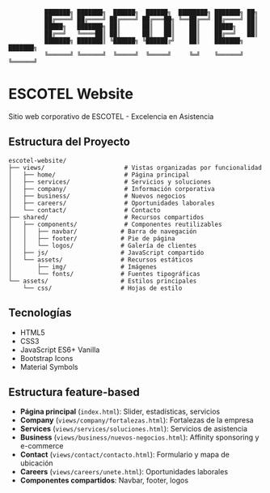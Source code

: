 ```
          ███████╗ ███████╗  ██████╗  ██████╗  ████████╗ ███████╗ ██╗
          ██╔════╝ ██╔════╝ ██╔════╝ ██╔═══██╗ ╚══██╔══╝ ██╔════╝ ██║
          █████╗   ███████╗ ██║      ██║   ██║    ██║    █████╗   ██║
          ██╔══╝   ╚════██║ ██║      ██║   ██║    ██║    ██╔══╝   ██║
          ███████╗ ███████║ ╚██████╗ ╚██████╔╝    ██║    ███████╗ ███████╗
          ╚══════╝ ╚══════╝  ╚═════╝  ╚═════╝     ╚═╝    ╚══════╝ ╚══════╝

```

# ESCOTEL Website

Sitio web corporativo de ESCOTEL - Excelencia en Asistencia

## Estructura del Proyecto

```
escotel-website/
├── views/                      # Vistas organizadas por funcionalidad
│   ├── home/                   # Página principal
│   ├── services/               # Servicios y soluciones
│   ├── company/                # Información corporativa
│   ├── business/               # Nuevos negocios
│   ├── careers/                # Oportunidades laborales
│   └── contact/                # Contacto
├── shared/                     # Recursos compartidos
│   ├── components/             # Componentes reutilizables
│   │   ├── navbar/            # Barra de navegación
│   │   ├── footer/            # Pie de página
│   │   └── logos/             # Galería de clientes
│   ├── js/                    # JavaScript compartido
│   └── assets/                # Recursos estáticos
│       ├── img/               # Imágenes
│       └── fonts/             # Fuentes tipográficas
└── assets/                    # Estilos principales
    └── css/                   # Hojas de estilo
```

## Tecnologías

- HTML5
- CSS3
- JavaScript ES6+ Vanilla
- Bootstrap Icons
- Material Symbols

## Estructura feature-based

- **Página principal** (`index.html`): Slider, estadísticas, servicios
- **Company** (`views/company/fortalezas.html`): Fortalezas de la empresa
- **Services** (`views/services/soluciones.html`): Servicios de asistencia
- **Business** (`views/business/nuevos-negocios.html`): Affinity sponsoring y e-commerce
- **Contact** (`views/contact/contacto.html`): Formulario y mapa de ubicación
- **Careers** (`views/careers/unete.html`): Oportunidades laborales
- **Componentes compartidos**: Navbar, footer, logos
